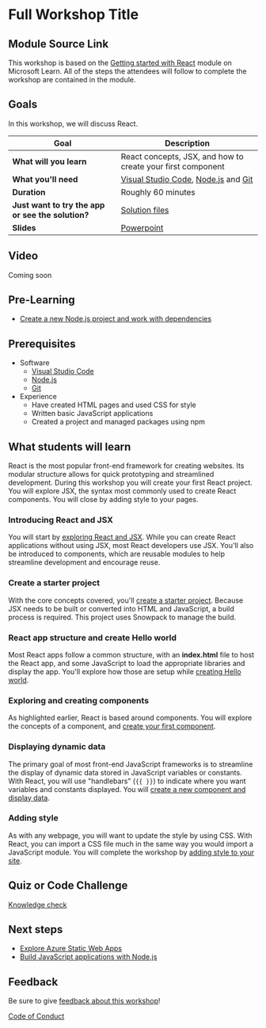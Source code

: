 # Full Workshop Title

## Module Source Link

This workshop is based on the [Getting started with React](https://docs.microsoft.com/learn/modules/react-get-started/?WT.mc_id=academic-56602-chrhar) module on Microsoft Learn. All of the steps the attendees will follow to complete the workshop are contained in the module.

## Goals

In this workshop, we will discuss React.

| **Goal**                                          | **Description**                                                                                                       |
| ------------------------------------------------- | --------------------------------------------------------------------------------------------------------------------- |
| **What will you learn**                           | React concepts, JSX, and how to create your first component                                                           |
| **What you'll need**                              | [Visual Studio Code](https://code.visualstudio.com?WT.mc_id=academic-56602-chrhar), [Node.js](https://nodejs.org/) and [Git](https://git-scm.com/) |
| **Duration**                                      | Roughly 60 minutes                                                                                                    |
| **Just want to try the app or see the solution?** | [Solution files](solution)                                             |
| **Slides**                                        | [Powerpoint](slides.pptx)                                                                                             |

## Video

Coming soon

## Pre-Learning

- [Create a new Node.js project and work with dependencies](https://docs.microsoft.com/learn/modules/create-nodejs-project-dependencies/?WT.mc_id=academic-56602-chrhar)

## Prerequisites

- Software
  - [Visual Studio Code](https://code.visualstudio.com?WT.mc_id=academic-56602-chrhar)
  - [Node.js](https://nodejs.org/)
  - [Git](https://git-scm.com/)
- Experience
  - Have created HTML pages and used CSS for style
  - Written basic JavaScript applications
  - Created a project and managed packages using npm

## What students will learn

React is the most popular front-end framework for creating websites. Its modular structure allows for quick prototyping and streamlined development. During this workshop you will create your first React project. You will explore JSX, the syntax most commonly used to create React components. You will close by adding style to your pages.

### Introducing React and JSX

You will start by [exploring React and JSX](https://docs.microsoft.com/learn/modules/react-get-started/2-javascript-xml?WT.mc_id=academic-56602-chrhar). While you can create React applications without using JSX, most React developers use JSX. You'll also be introduced to components, which are reusable modules to help streamline development and encourage reuse.

### Create a starter project

With the core concepts covered, you'll [create a starter project](https://docs.microsoft.com/learn/modules/react-get-started/3-clone-starter?WT.mc_id=academic-56602-chrhar). Because JSX needs to be built or converted into HTML and JavaScript, a build process is required. This project uses Snowpack to manage the build.

### React app structure and create Hello world

Most React apps follow a common structure, with an **index.html** file to host the React app, and some JavaScript to load the appropriate libraries and display the app. You'll explore how those are setup while [creating Hello world](https://docs.microsoft.com/learn/modules/react-get-started/4-hello-world-test?WT.mc_id=academic-56602-chrhar).

### Exploring and creating components

As highlighted earlier, React is based around components. You will explore the concepts of a component, and [create your first component](https://docs.microsoft.com/learn/modules/react-get-started/5-create-first-component?WT.mc_id=academic-56602-chrhar).

### Displaying dynamic data

The primary goal of most front-end JavaScript frameworks is to streamline the display of dynamic data stored in JavaScript variables or constants. With React, you will use "handlebars" (`{{ }}`) to indicate where you want variables and constants displayed. You will [create a new component and display data](https://docs.microsoft.com/learn/modules/react-get-started/6-dynamic-data-exercise?WT.mc_id=academic-56602-chrhar).

### Adding style

As with any webpage, you will want to update the style by using CSS. With React, you can import a CSS file much in the same way you would import a JavaScript module. You will complete the workshop by [adding style to your site](https://docs.microsoft.com/learn/modules/react-get-started/7-add-style?WT.mc_id=academic-56602-chrhar).

## Quiz or Code Challenge

[Knowledge check](https://docs.microsoft.com/learn/modules/react-get-started/9-knowledge-check?WT.mc_id=academic-56602-chrhar)

## Next steps

- [Explore Azure Static Web Apps](https://docs.microsoft.com/learn/paths/azure-static-web-apps/?WT.mc_id=academic-56602-chrhar)
- [Build JavaScript applications with Node.js](https://docs.microsoft.com/learn/paths/build-javascript-applications-nodejs/?WT.mc_id=academic-56602-chrhar)

## Feedback

Be sure to give [feedback about this workshop](https://forms.office.com/r/MdhJWMZthR)!

[Code of Conduct](CODE_OF_CONDUCT.md)

